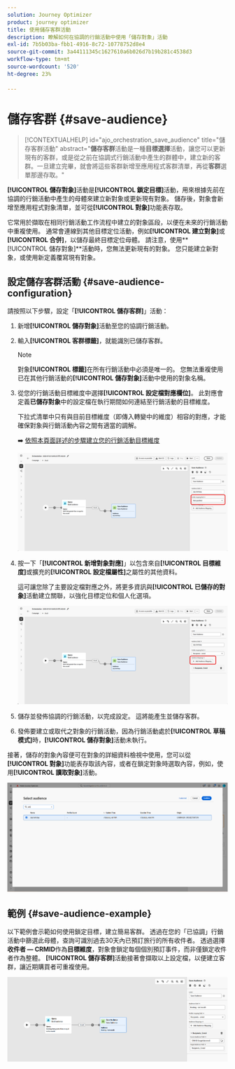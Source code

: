 ```yaml
---
solution: Journey Optimizer
product: journey optimizer
title: 使用儲存客群活動
description: 瞭解如何在協調的行銷活動中使用「儲存對象」活動
exl-id: 7b5b03ba-fbb1-4916-8c72-10778752d8e4
source-git-commit: 3a44111345c1627610a6b026d7b19b281c4538d3
workflow-type: tm+mt
source-wordcount: '520'
ht-degree: 23%

---
```



# 儲存客群 {#save-audience}

>[!CONTEXTUALHELP]
>id="ajo_orchestration_save_audience"
>title="儲存客群活動"
>abstract="**儲存客群**&#x200B;活動是一種&#x200B;**目標選擇**&#x200B;活動，讓您可以更新現有的客群，或是從之前在協調式行銷活動中產生的群體中，建立新的客群。一旦建立完畢，就會將這些客群新增至應用程式客群清單，再從&#x200B;**客群**&#x200B;選單那邊存取。"

**[!UICONTROL 儲存對象]**&#x200B;活動是&#x200B;**[!UICONTROL 鎖定目標]**&#x200B;活動，用來根據先前在協調的行銷活動中產生的母體來建立新對象或更新現有對象。 儲存後，對象會新增至應用程式對象清單，並可從&#x200B;**[!UICONTROL 對象]**&#x200B;功能表存取。

它常用於擷取在相同行銷活動工作流程中建立的對象區段，以便在未來的行銷活動中重複使用。 通常會連線到其他目標定位活動，例如&#x200B;**[!UICONTROL 建立對象]**&#x200B;或&#x200B;**[!UICONTROL 合併]**，以儲存最終目標定位母體。
請注意，使用**[!UICONTROL 儲存對象]**&#x200B;活動時，您無法更新現有的對象。 您只能建立新對象，或使用新定義覆寫現有對象。

## 設定儲存客群活動 {#save-audience-configuration}

請按照以下步驟，設定「**[!UICONTROL 儲存客群]**」活動：

1. 新增&#x200B;**[!UICONTROL 儲存對象]**&#x200B;活動至您的協調行銷活動。

1. 輸入&#x200B;**[!UICONTROL 客群標籤]**，就能識別已儲存客群。

   >[!NOTE]
   >
   >對象&#x200B;**[!UICONTROL 標籤]**&#x200B;在所有行銷活動中必須是唯一的。 您無法重複使用已在其他行銷活動的&#x200B;**[!UICONTROL 儲存對象]**&#x200B;活動中使用的對象名稱。

1. 從您的行銷活動目標維度中選擇&#x200B;**[!UICONTROL 設定檔對應欄&#x200B;位]**。 此對應會定義&#x200B;**已儲存對象**&#x200B;中的設定檔在執行期間如何連結至行銷活動的目標維度。

   下拉式清單中只有與目前目標維度（即傳入轉變中的維度）相容的對應，才能確保對象與行銷活動內容之間有適當的調解。

   ➡️ [依照本頁面詳述的步驟建立您的行銷活動目標維度](../target-dimension.md)

   ![](../assets/save-audience-1.png)

1. 按一下「**[!UICONTROL 新增對象對應]**」以包含來自&#x200B;**[!UICONTROL 目標維度]**&#x200B;或擴充的&#x200B;**[!UICONTROL 設定檔屬性]**&#x200B;之屬性的其他資料。

   這可讓您除了主要設定檔對應之外，將更多資訊與&#x200B;**[!UICONTROL 已儲存的對象]**&#x200B;活動建立關聯，以強化目標定位和個人化選項。

   ![](../assets/save-audience-2.png)

1. 儲存並發佈協調的行銷活動，以完成設定。 這將能產生並儲存客群。

1. 發佈要建立或取代之對象的行銷活動，因為行銷活動處於&#x200B;**[!UICONTROL 草稿模式]**&#x200B;時，**[!UICONTROL 儲存對象]**&#x200B;活動未執行。

接著，儲存的對象內容便可在對象的詳細資料檢視中使用，您可以從&#x200B;**[!UICONTROL 對象]**&#x200B;功能表存取該內容，或者在鎖定對象時選取內容，例如，使用&#x200B;**[!UICONTROL 讀取對象]**&#x200B;活動。

![](../assets/save-audience-4.png)


## 範例 {#save-audience-example}

以下範例會示範如何使用鎖定目標，建立簡易客群。 透過在您的「已協調」行銷活動中篩選此母體，查詢可識別過去30天內已預訂旅行的所有收件者。 透過選擇&#x200B;**收件者 — CRMID**&#x200B;作為&#x200B;**目標維度**，對象會鎖定每個個別預訂事件，而非僅鎖定收件者作為整體。 **[!UICONTROL 儲存客群]**&#x200B;活動接著會擷取以上設定檔，以便建立客群，讓近期購買者可重複使用。

![](../assets/save-audience-3.png)
